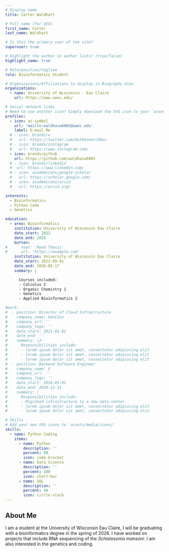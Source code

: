 ```yaml
---
# Display name
title: Carter Waldhart

# Full name (for SEO)
first_name: Carter
last_name: Waldhart

# Is this the primary user of the site?
superuser: true

# Highlight the author in author lists? (true/false)
highlight_name: true

# Role/position/tagline
role: Bioinformatics Student

# Organizations/Affiliations to display in Biography blox
organizations:
  - name: University of Wisconsin - Eau Claire
    url: https://www.uwec.edu/

# Social network links
# Need to use another icon? Simply download the SVG icon to your `assets/media/icons/` folder.
profiles:
  - icon: at-symbol
    url: 'mailto:waldhacw6865@uwec.edu'
    label: E-mail Me
  # - icon: brands/x
  #   url: https://twitter.com/GetResearchDev
  # - icon: brands/instagram
  #   url: https://www.instagram.com/
  - icon: brands/github
    url: https://github.com/waldhacw6865
  # - icon: brands/linkedin
  #  url: https://www.linkedin.com/  
  # - icon: academicons/google-scholar
  #   url: https://scholar.google.com/
  # - icon: academicons/orcid
  #   url: https://orcid.org/

interests:
  - Bioinformatics
  - Python Code
  - Genetics

education:
  - area: Bioinformatics
    institution: University of Wisconsin Eau Claire
    date_start: 2022
    date_end: 2026
    button:
#      text: 'Read Thesis'
#      url: 'https://example.com'
    institution: University of Wisconsin Eau Claire
    date_start: 2022-09-01
    date_end: 2026-05-17
    summary: |

      Courses included:
      - Calculus 2
      - Organic Chemistry 1
      - Genetics
      - Applied Bioinformatics 2

#work:
#  - position: Director of Cloud Infrastructure
#    company_name: GenCoin
#    company_url: ''
#    company_logo: ''
#    date_start: 2021-01-01
#    date_end: ''
#    summary: |2-
#      Responsibilities include:
#      - lorem ipsum dolor sit amet, consectetur adipiscing elit
#      - lorem ipsum dolor sit amet, consectetur adipiscing elit
#      - lorem ipsum dolor sit amet, consectetur adipiscing elit
#  - position: Backend Software Engineer
#    company_name: X
#    company_url: ''
#    company_logo: ''
#    date_start: 2016-01-01
#    date_end: 2020-12-31
#    summary: |
#      Responsibilities include:
#      - Migrated infrastructure to a new data center
#      - lorem ipsum dolor sit amet, consectetur adipiscing elit
#      - lorem ipsum dolor sit amet, consectetur adipiscing elit

# Skills
# Add your own SVG icons to `assets/media/icons/`
skills:
  - name: Python Coding
    items:
      - name: Python
        description: ''
        percent: 80
        icon: code-bracket
      - name: Data Science
        description: ''
        percent: 100
        icon: chart-bar
      - name: SQL
        description: ''
        percent: 40
        icon: circle-stack
---
```


## About Me

I am a student at the University of Wisconsin Eau Claire, I will be graduating with a bioinformatics degree in the spring of 2026. I have worked on projects that include RNA sequencing of the _Schistosoma mansoni_. I am also interested in the genetics and coding.